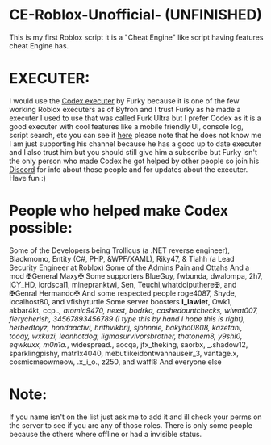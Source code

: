 # CE-Roblox-Unofficial- (UNFINISHED)
This is my first Roblox script it is a "Cheat Engine" like script having features cheat Engine has.
# EXECUTER:
I would use the [Codex executer](https://codex.lol) by Furky because it is one of the few working Roblox executers as of Byfron and I trust Furky as he made a executer I used to use that was called Furk Ultra but I prefer Codex as it is a good executer with cool features like a mobile friendly UI, console log, script search, etc you can see it [here](https://www.youtube.com/watch?v=v_wiLO_XLNs) please note that he does not know me I am just supporting his channel because he has a good up to date executer and I also trust him but you should still give him a subscribe but Furky isn't the only person who made Codex he got helped by other people so join his [Discord](https://dicord.gg/robloxexploits) for info about those people and for updates about the executer.
Have fun :)
# People who helped make Codex possible:
Some of the Developers being Trollicus (a .NET reverse engineer), Blackmomo, Entity (C#, PHP, &WPF/XAML), Riky47, & Tiahh (a Lead Security Engineer at Roblox)
Some of the Admins Pain and Ottahs
And a mod ✠General Maxy✠
Some supporters BlueGuy, fwbunda, dwalompa, 2h7, ICY_HD, lordscal1, minepranktwi, Sen, Teuchi,whatdoiputhere✠, and ✠Genral Hermando✠
And some respected people roge4087, Shyde, localhost80, and vfishyturtle
Some server boosters __l_lawiet__, Owk1, akbar4kt, ccp._., atomic9470, nexst, bodrka, cashedountchecks, wiwat007, fierycherish, 34567893456789 (I type this by hand I hope this is right), herbedtoyz, hondaactivi, hrithvikbrij, sjohnnie, bakyho0808, kazetani, tooqy, wxkuzi, leanhotdog, ligmasurvivorsbrother, thatonem8, y9shi0, eqwkuxx, m0n1a._, widespread., aocqa, jfx_theking, saorbx, _.shadow12, sparklingpishy, matr1x4040, mebutlikeidontwannauseir_3, vantage.x, cosmicmeowmeow, .x_i_o., z250, and waffl8
And everyone else
# Note:
If you name isn't on the list just ask me to add it and ill check your perms on the server to see if you are any of those roles. There is only some people because the others where offline or had a invisible status.

